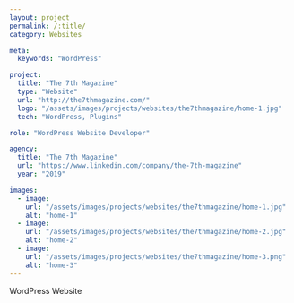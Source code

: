 ```yaml
---
layout: project
permalink: /:title/
category: Websites

meta:
  keywords: "WordPress"

project:
  title: "The 7th Magazine"
  type: "Website"
  url: "http://the7thmagazine.com/"
  logo: "/assets/images/projects/websites/the7thmagazine/home-1.jpg"
  tech: "WordPress, Plugins"

role: "WordPress Website Developer"

agency:
  title: "The 7th Magazine"
  url: "https://www.linkedin.com/company/the-7th-magazine"
  year: "2019"

images:
  - image:
    url: "/assets/images/projects/websites/the7thmagazine/home-1.jpg"
    alt: "home-1"
  - image:
    url: "/assets/images/projects/websites/the7thmagazine/home-2.jpg"
    alt: "home-2"
  - image:
    url: "/assets/images/projects/websites/the7thmagazine/home-3.png"
    alt: "home-3"
---
```


<p>WordPress Website</p>

